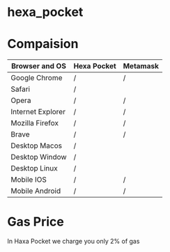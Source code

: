 # hexa_pocket

# Compaision


| Browser and OS  | Hexa Pocket | Metamask |
|-----------------|-------------|----------|
| Google Chrome   |     /       |    /     |
| Safari          |     /       |          |
| Opera           |     /       |    /     |
| Internet Explorer |/           |     /       |
| Mozilla Firefox |    /        |    /     |
| Brave           |     /       |    /     |
| Desktop Macos   |     /       |          |
| Desktop Window  |     /       |          |
| Desktop Linux   |     /       |          |
| Mobile IOS      |     /       |    /     |
| Mobile Android  |     /       |    /     |
 

# Gas Price

In Haxa Pocket we charge you only 2% of gas


